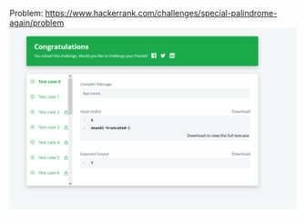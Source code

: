 Problem: https://www.hackerrank.com/challenges/special-palindrome-again/problem
![Results](/string-manipulation/special-palindrome-again/results.png?raw=true "Results")
